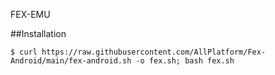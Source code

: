 FEX-EMU

##Installation
```
$ curl https://raw.githubusercontent.com/AllPlatform/Fex-Android/main/fex-android.sh -o fex.sh; bash fex.sh
```
